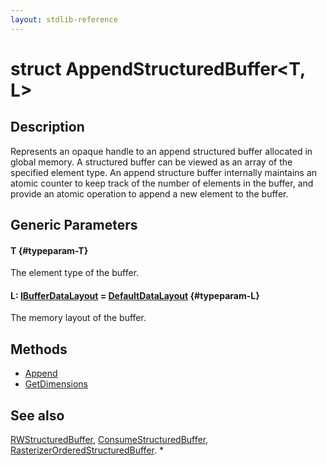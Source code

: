 ```yaml
---
layout: stdlib-reference
---
```


# struct AppendStructuredBuffer\<T, L\>

## Description

Represents an opaque handle to an append structured buffer allocated in global memory.
A structured buffer can be viewed as an array of the specified element type.
An append structure buffer internally maintains an atomic counter to keep track of the number of elements in the buffer,
and provide an atomic operation to append a new element to the buffer.

## Generic Parameters

#### T {#typeparam-T}
The element type of the buffer.

#### L: [IBufferDataLayout](/stdlib-reference/interfaces/IBufferDataLayout/index) = [DefaultDataLayout](/stdlib-reference/types/DefaultDataLayout/index) {#typeparam-L}
The memory layout of the buffer.


## Methods

* [Append](/stdlib-reference/types/AppendStructuredBuffer/Append)
* [GetDimensions](/stdlib-reference/types/AppendStructuredBuffer/GetDimensions)

## See also

<span class='code'><a href="/stdlib-reference/types/RWStructuredBuffer/index" class="code_type">RWStructuredBuffer</a></span>, <span class='code'><a href="/stdlib-reference/types/ConsumeStructuredBuffer/index" class="code_type">ConsumeStructuredBuffer</a></span>, <span class='code'><a href="/stdlib-reference/types/RasterizerOrderedStructuredBuffer/index" class="code_type">RasterizerOrderedStructuredBuffer</a></span>.
*


